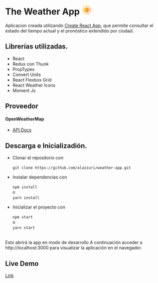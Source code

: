 # The Weather App <img src="./public/favicon.png" width='30px'/>

Aplicacion creada utilizando [Create React App](https://github.com/facebook/create-react-app), que permite consultar el estado del tiempo actual y el pronóstico extendido por ciudad.

## Librerías utilizadas.

- React
- Redux con Thunk
- PropTypes
- Convert Units
- React Flexbox Grid
- React Weather Icons
- Moment Js

## Proveedor
#### OpenWeatherMap<br>

- [API Docs](https://openweathermap.org/api)

## Descarga e Inicializadión.

- Clonar el repositorio con <br>

  `git clone https://github.com/alazzuri/weather-app.git`

- Instalar dependencias con <br>

  `npm install` <br> o <br>`yarn install`

- Inicializar el proyecto con<br>

  `npm start`<br> o <br>`yarn start`

<br>
Esto abrirá la app en modo de desarrollo
A continuación acceder a http://localhost:3000 
para visualizar la aplicación en el navegador.

## Live Demo

[Link](https://alazzuri.github.io/weather-app/)
